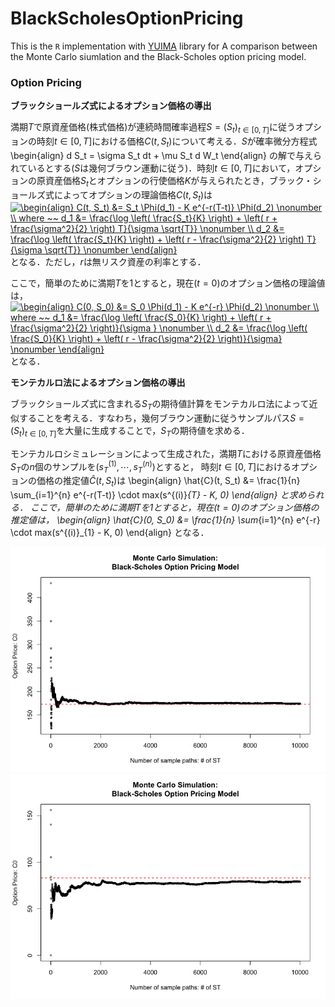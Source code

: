 # BlackScholesOptionPricing

This is the `R` implementation with [YUIMA](https://yuimaproject.com/) library
for A comparison between the Monte Carlo siumlation and the Black-Scholes option pricing model.

### Option Pricing

**ブラックショールズ式によるオプション価格の導出**

満期$T$で原資産価格(株式価格)が連続時間確率過程$S = {(S_t)}_{t \in [0,
T]}$に従うオプションの時刻$t \in [0, T]$における価格$C(t, S_t)$について考える．$S$が確率微分方程式
\begin{align}
    d S_t = \sigma S_t dt + \mu S_t d W_t
\end{align}
の解で与えられているとする($S$は幾何ブラウン運動に従う)．時刻$t \in [0, T]$において，オプションの原資産価格$S_t$とオプションの行使価格$K$が与えられたとき，ブラック・ショールズ式によってオプションの理論価格$C(t, S_t)$は
<a href="https://www.codecogs.com/eqnedit.php?latex=\dpi{150}&space;\fn_cm&space;\begin{align}&space;C(t,&space;S_t)&space;&=&space;S_t&space;\Phi(d_1)&space;-&space;K&space;e^{-r(T-t)}&space;\Phi(d_2)&space;\nonumber&space;\\&space;where&space;~~&space;d_1&space;&=&space;\frac{\log&space;\left(&space;\frac{S_t}{K}&space;\right)&space;&plus;&space;\left(&space;r&space;&plus;&space;\frac{\sigma^2}{2}&space;\right)&space;T}{\sigma&space;\sqrt{T}}&space;\nonumber&space;\\&space;d_2&space;&=&space;\frac{\log&space;\left(&space;\frac{S_t}{K}&space;\right)&space;&plus;&space;\left(&space;r&space;-&space;\frac{\sigma^2}{2}&space;\right)&space;T}{\sigma&space;\sqrt{T}}&space;\nonumber&space;\end{align}" target="_blank"><img src="https://latex.codecogs.com/png.latex?\dpi{150}&space;\fn_cm&space;\begin{align}&space;C(t,&space;S_t)&space;&=&space;S_t&space;\Phi(d_1)&space;-&space;K&space;e^{-r(T-t)}&space;\Phi(d_2)&space;\nonumber&space;\\&space;where&space;~~&space;d_1&space;&=&space;\frac{\log&space;\left(&space;\frac{S_t}{K}&space;\right)&space;&plus;&space;\left(&space;r&space;&plus;&space;\frac{\sigma^2}{2}&space;\right)&space;T}{\sigma&space;\sqrt{T}}&space;\nonumber&space;\\&space;d_2&space;&=&space;\frac{\log&space;\left(&space;\frac{S_t}{K}&space;\right)&space;&plus;&space;\left(&space;r&space;-&space;\frac{\sigma^2}{2}&space;\right)&space;T}{\sigma&space;\sqrt{T}}&space;\nonumber&space;\end{align}" title="\begin{align} C(t, S_t) &= S_t \Phi(d_1) - K e^{-r(T-t)} \Phi(d_2) \nonumber \\ where ~~ d_1 &= \frac{\log \left( \frac{S_t}{K} \right) + \left( r + \frac{\sigma^2}{2} \right) T}{\sigma \sqrt{T}} \nonumber \\ d_2 &= \frac{\log \left( \frac{S_t}{K} \right) + \left( r - \frac{\sigma^2}{2} \right) T}{\sigma \sqrt{T}} \nonumber \end{align}" /></a>
となる．ただし，$r$は無リスク資産の利率とする．

ここで，簡単のために満期$T$を$1$とすると，現在($t=0$)のオプション価格の理論値は，
<a href="https://www.codecogs.com/eqnedit.php?latex=\dpi{150}&space;\fn_cm&space;\begin{align}&space;C(0,&space;S_0)&space;&=&space;S_0&space;\Phi(d_1)&space;-&space;K&space;e^{-r}&space;\Phi(d_2)&space;\nonumber&space;\\&space;where&space;~~&space;d_1&space;&=&space;\frac{\log&space;\left(&space;\frac{S_0}{K}&space;\right)&space;&plus;&space;\left(&space;r&space;&plus;&space;\frac{\sigma^2}{2}&space;\right)}{\sigma&space;}&space;\nonumber&space;\\&space;d_2&space;&=&space;\frac{\log&space;\left(&space;\frac{S_0}{K}&space;\right)&space;&plus;&space;\left(&space;r&space;-&space;\frac{\sigma^2}{2}&space;\right)}{\sigma}&space;\nonumber&space;\end{align}" target="_blank"><img src="https://latex.codecogs.com/png.latex?\dpi{150}&space;\fn_cm&space;\begin{align}&space;C(0,&space;S_0)&space;&=&space;S_0&space;\Phi(d_1)&space;-&space;K&space;e^{-r}&space;\Phi(d_2)&space;\nonumber&space;\\&space;where&space;~~&space;d_1&space;&=&space;\frac{\log&space;\left(&space;\frac{S_0}{K}&space;\right)&space;&plus;&space;\left(&space;r&space;&plus;&space;\frac{\sigma^2}{2}&space;\right)}{\sigma&space;}&space;\nonumber&space;\\&space;d_2&space;&=&space;\frac{\log&space;\left(&space;\frac{S_0}{K}&space;\right)&space;&plus;&space;\left(&space;r&space;-&space;\frac{\sigma^2}{2}&space;\right)}{\sigma}&space;\nonumber&space;\end{align}" title="\begin{align} C(0, S_0) &= S_0 \Phi(d_1) - K e^{-r} \Phi(d_2) \nonumber \\ where ~~ d_1 &= \frac{\log \left( \frac{S_0}{K} \right) + \left( r + \frac{\sigma^2}{2} \right)}{\sigma } \nonumber \\ d_2 &= \frac{\log \left( \frac{S_0}{K} \right) + \left( r - \frac{\sigma^2}{2} \right)}{\sigma} \nonumber \end{align}" /></a>
となる．

**モンテカルロ法によるオプション価格の導出**

ブラックショールズ式に含まれる$S_T$の期待値計算をモンテカルロ法によって近似することを考える．すなわち，幾何ブラウン運動に従うサンプルパス$S = {(S_t)}_{t \in [0,
T]}$を大量に生成することで，$S_T$の期待値を求める．

モンテカルロシミュレーションによって生成された，満期$T$における原資産価格$S_T$の$n$個のサンプルを$(s^{(1)}_{T}, \cdots, s^{(n)}_{T})$とすると，
時刻$t \in [0, T]$におけるオプションの価格の推定値$\hat{C}(t, S_t)$は
\begin{align}
    \hat{C}(t, S_t) &= \frac{1}{n} \sum_{i=1}^{n} e^{-r(T-t)} \cdot max(s^{(i)}_{T} - K, 0)
\end{align}
と求められる．
ここで，簡単のために満期$T$を$1$とすると，現在($t=0$)のオプション価格の推定値は，
\begin{align}
    \hat{C}(0, S_0) &= \frac{1}{n} \sum_{i=1}^{n} e^{-r} \cdot max(s^{(i)}_{1} - K, 0)
\end{align}
となる．

<img src="https://github.com/yumaloop/BlackScholesOptionPricing/blob/main/figures/BSCallOptionMC1.png">

<img src="https://github.com/yumaloop/BlackScholesOptionPricing/blob/main/figures/BSCallOptionMC2.png">
